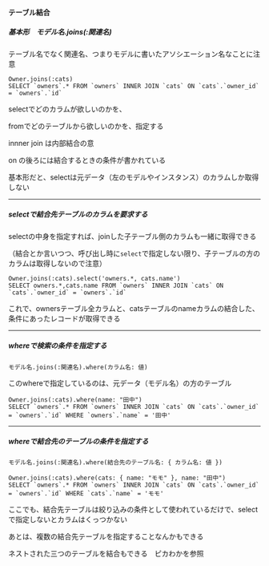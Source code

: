 #### テーブル結合

##### 基本形　モデル名.joins(:関連名) 

テーブル名でなく関連名、つまりモデルに書いたアソシエーション名なことに注意

```
Owner.joins(:cats)
SELECT `owners`.* FROM `owners` INNER JOIN `cats` ON `cats`.`owner_id` = `owners`.`id`
```


selectでどのカラムが欲しいのかを、

fromでどのテーブルから欲しいのかを、指定する

innner join は内部結合の意

on の後ろには結合するときの条件が書かれている

基本形だと、selectは元データ（左のモデルやインスタンス）のカラムしか取得しない



***

##### selectで結合先テーブルのカラムを要求する

selectの中身を指定すれば、joinした子テーブル側のカラムも一緒に取得できる

（結合とか言いつつ、呼び出し時に`select`で指定しない限り、子テーブルの方のカラムは取得しないので注意）

```
Owner.joins(:cats).select('owners.*, cats.name')
SELECT owners.*,cats.name FROM `owners` INNER JOIN `cats` ON `cats`.`owner_id` = `owners`.`id`
```

これで、ownersテーブル全カラムと、catsテーブルのnameカラムの結合した、条件にあったレコードが取得できる



***

##### whereで検索の条件を指定する

```
モデル名.joins(:関連名).where(カラム名: 値)
```

このwhereで指定しているのは、元データ（モデル名）の方のテーブル

```
Owner.joins(:cats).where(name: "田中")
SELECT `owners`.* FROM `owners` INNER JOIN `cats` ON `cats`.`owner_id` = `owners`.`id` WHERE `owners`.`name` = '田中'
```



***

##### whereで結合先のテーブルの条件を指定する

```
モデル名.joins(:関連名).where(結合先のテーブル名: { カラム名: 値 })
```

```
Owner.joins(:cats).where(cats: { name: "モモ" }, name: "田中")
SELECT `owners`.* FROM `owners` INNER JOIN `cats` ON `cats`.`owner_id` = `owners`.`id` WHERE `cats`.`name` = 'モモ'
```

ここでも、結合先テーブルは絞り込みの条件として使われているだけで、selectで指定しないとカラムはくっつかない



あとは、複数の結合先テーブルを指定することなんかもできる

ネストされた三つのテーブルを結合もできる　ピカわかを参照

